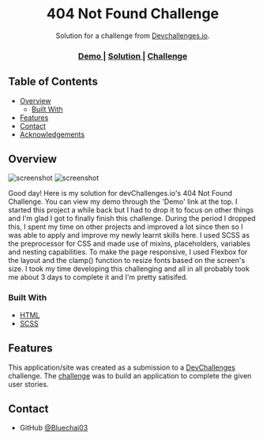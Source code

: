 <!-- Please update value in the {}  -->

<h1 align="center">404 Not Found Challenge</h1>

<div align="center">
   Solution for a challenge from  <a href="http://devchallenges.io" target="_blank">Devchallenges.io</a>.
</div>

<div align="center">
  <h3>
    <a href="https://bluechai03.github.io/404-not-found-challenge/">
      Demo
    </a>
    <span> | </span>
    <a href="https://github.com/Bluechai03/404-not-found-challenge">
      Solution
    </a>
    <span> | </span>
    <a href="https://devchallenges.io/challenges/wBunSb7FPrIepJZAg0sY">
      Challenge
    </a>
  </h3>
</div>

<!-- TABLE OF CONTENTS -->

## Table of Contents

- [Overview](#overview)
  - [Built With](#built-with)
- [Features](#features)
- [Contact](#contact)
- [Acknowledgements](#acknowledgements)

<!-- OVERVIEW -->

## Overview

![screenshot](https://i.imgur.com/0uOiSTF.png)
![screenshot](https://i.imgur.com/gElsMDU.png)

Good day! Here is my solution for devChallenges.io's 404 Not Found Challenge. You can view my demo through the 'Demo' link at the top. I started this project a while back but I had to drop it to focus on other things and I'm glad I got to finally finish this challenge. During the period I dropped this, I spent my time on other projects and improved a lot since then so I was able to apply and improve my newly learnt skills here. 
I used SCSS as the preprocessor for CSS and made use of mixins, placeholders, variables and nesting capabilities. To make the page responsive, I used Flexbox for the layout and the clamp() function to resize fonts based on the screen's size.
I took my time developing this challenging and all in all probably took me about 3 days to complete it and I'm pretty satisifed.

### Built With

<!-- This section should list any major frameworks that you built your project using. Here are a few examples.-->

- [HTML](https://en.wikipedia.org/wiki/HTML)
- [SCSS](https://sass-lang.com/)

## Features

<!-- List the features of your application or follow the template. Don't share the figma file here :) -->

This application/site was created as a submission to a [DevChallenges](https://devchallenges.io/challenges) challenge. The [challenge](https://devchallenges.io/challenges/wBunSb7FPrIepJZAg0sY) was to build an application to complete the given user stories.

## Contact

- GitHub [@Bluechai03](https://github.com/Bluechai03)
